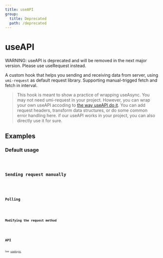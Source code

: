 ```yaml
---
title: useAPI
group:
  title: Deprecated
  path: /deprecated
---
```


# useAPI

<div style={{color: 'red'}}>
WARNING: useAPI is deprecated and will be removed in the next major version. Please use useRequest instead.
</div>

A custom hook that helps you sending and receiving data from server, using `umi-request` as default request library.
Supporting manual-trigged fetch and fetch in interval.
> This hook is meant to show a practice of wrapping useAsync. You may not need umi-request in your project. However, you can wrap your own useAPI accoding to [the way useAPI do it](https://github.com/umijs/hooks/blob/master/src/useAPI/index.ts). You can add request headers, transform data structures, or do some common error handling here. if our useAPI works in your project, you can also directly use it for sure.

## Examples

### Default usage

<code src="./demo/demo1.tsx" />


### Sending request manually

<code src="./demo/demo2.tsx" />


### Polling

<code src="./demo/demo3.tsx" />


### Modifying the request method

<code src="./demo/demo4.tsx" />


## API

See [useAsync](./useAsync)